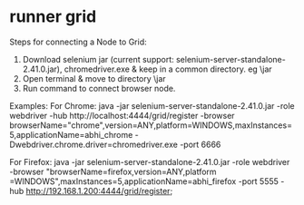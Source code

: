 # runner grid

Steps for connecting a Node to Grid:

1. Download selenium jar (current support: selenium-server-standalone-2.41.0.jar), chromedriver.exe & keep in a common directory. eg \jar
2. Open terminal & move to directory \jar
3. Run command to connect browser node.

Examples:
For Chrome:
java -jar selenium-server-standalone-2.41.0.jar -role webdriver -hub http://localhost:4444/grid/register -browser browserName="chrome",version=ANY,platform=WINDOWS,maxInstances=5,applicationName=abhi_chrome -Dwebdriver.chrome.driver=chromedriver.exe -port 6666

For Firefox:
java -jar selenium-server-standalone-2.41.0.jar -role webdriver -browser "browserName=firefox,version=ANY,platform =WINDOWS",maxInstances=5,applicationName=abhi_firefox -port 5555 -hub http://192.168.1.200:4444/grid/register;
